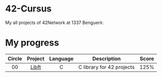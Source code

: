 # 42-Cursus
My all projects of 42Network at 1337 Benguerir. 

# My progress
|Circle | Project | Language | Description | Score | 
|:-----:|:-------:|:--------:|:-----------:|:-----:|
|00| [Libft](https://github.com/48k483x/42_CURSUS/libft) | C | C library for 42 projects | 125% |
